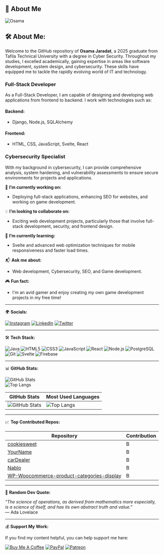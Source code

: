 <link rel="stylesheet" href="https://cdn.jsdelivr.net/gh/devicons/devicon@v2.14.0/devicon.min.css">

## 💫 About Me

![Osama](https://static.wikia.nocookie.net/pathfinders/images/9/9f/1542545785_previewfile_1364278549.gif/revision/latest?cb=20200102224006&path-prefix=es)


🛠️ About Me:
---

Welcome to the GitHub repository of **Osama Jaradat**, a 2025 graduate from Tafila Technical University with a degree in Cyber Security. Throughout my studies, I excelled academically, gaining expertise in areas like software development, system design, and cybersecurity. These skills have equipped me to tackle the rapidly evolving world of IT and technology.

### Full-Stack Developer  
As a Full-Stack Developer, I am capable of designing and developing web applications from frontend to backend. I work with technologies such as:

#### Backend:  
- Django, Node.js, SQLAlchemy

#### Frontend:  
- HTML, CSS, JavaScript, Svelte, React

### Cybersecurity Specialist  
With my background in cybersecurity, I can provide comprehensive analysis, system hardening, and vulnerability assessments to ensure secure environments for projects and applications.

🔧 **I’m currently working on:**  
- Deploying full-stack applications, enhancing SEO for websites, and working on game development.

💡 **I’m looking to collaborate on:**  
- Exciting web development projects, particularly those that involve full-stack development, security, and frontend design.

🧠 **I’m currently learning:**  
- Svelte and advanced web optimization techniques for mobile responsiveness and faster load times.

📬 **Ask me about:**  
- Web development, Cybersecurity, SEO, and Game development.

🎮 **Fun fact:**  
- I'm an avid gamer and enjoy creating my own game development projects in my free time!

---

🌍 **Socials:**

[![Instagram](https://img.shields.io/badge/Instagram-%23E4405F.svg?style=for-the-badge&logo=Instagram&logoColor=white)](https://instagram.com/osama.143r) [![LinkedIn](https://img.shields.io/badge/LinkedIn-%230077B5.svg?style=for-the-badge&logo=linkedin&logoColor=white)](https://linkedin.com/in/osama-jaradat) [![Twitter](https://img.shields.io/badge/Twitter-%231DA1F2.svg?style=for-the-badge&logo=twitter&logoColor=white)](https://twitter.com/Oso_Luffy)

---

🛠️ **Tech Stack:**

![Java](https://img.shields.io/badge/Java-%23ED8B00.svg?style=for-the-badge&logo=java&logoColor=white) ![HTML5](https://img.shields.io/badge/HTML5-%23E34F26.svg?style=for-the-badge&logo=html5&logoColor=white) ![CSS3](https://img.shields.io/badge/CSS3-%231572B6.svg?style=for-the-badge&logo=css3&logoColor=white) ![JavaScript](https://img.shields.io/badge/JavaScript-%23F7DF1E.svg?style=for-the-badge&logo=javascript&logoColor=black) ![React](https://img.shields.io/badge/React-%2361DAFB.svg?style=for-the-badge&logo=react&logoColor=black) ![Node.js](https://img.shields.io/badge/Node.js-%23339933.svg?style=for-the-badge&logo=nodedotjs&logoColor=white) ![PostgreSQL](https://img.shields.io/badge/PostgreSQL-%23316192.svg?style=for-the-badge&logo=postgresql&logoColor=white) ![Git](https://img.shields.io/badge/Git-%23F05033.svg?style=for-the-badge&logo=git&logoColor=white) ![Svelte](https://img.shields.io/badge/Svelte-%23FF3E00.svg?style=for-the-badge&logo=svelte&logoColor=white) ![Firebase](https://img.shields.io/badge/Firebase-%23039BE5.svg?style=for-the-badge&logo=firebase)

---

📊 **GitHub Stats:**

![GitHub Stats](https://github-readme-stats.vercel.app/api?username=YourUsername&show_icons=true&theme=radical)  
![Top Langs](https://github-readme-stats.vercel.app/api/top-langs/?username=YourUsername&layout=compact&theme=radical)

| GitHub Stats | Most Used Languages |
| ------------ | ------------------- |
| ![GitHub Stats](https://github-readme-stats.vercel.app/api?username=YourUsername&show_icons=true&count_private=true&theme=radical) | ![Top Langs](https://github-readme-stats.vercel.app/api/top-langs/?username=YourUsername&layout=compact&theme=radical) |

---

📈 **Top Contributed Repos:**

| Repository | Contribution |
| ---------- | ------------ |
| [cookiesweet](https://github.com/YourUsername/cookiesweet) | B |
| [YourName](https://github.com/YourUsername/YourRepo) | B |
| [carDealer](https://github.com/YourUsername/carDealer) | B |
| [Nablo](https://github.com/YourUsername/Nablo) | B |
| [WP-Woocommerce-product-categories-display](https://github.com/YourUsername/WP-Woocommerce-product-categories-display) | B |

---

💬 **Random Dev Quote:**

_“The science of operations, as derived from mathematics more especially, is a science of itself, and has its own abstract truth and value.”_  
— Ada Lovelace

---

💰 **Support My Work:**

If you find my content helpful, you can help support me here:

[![Buy Me A Coffee](https://img.shields.io/badge/Buy%20Me%20A%20Coffee-%23FFDD00.svg?style=for-the-badge&logo=buy-me-a-coffee&logoColor=black)](https://buymeacoffee.com) [![PayPal](https://img.shields.io/badge/PayPal-%2300457C.svg?style=for-the-badge&logo=paypal&logoColor=white)](https://paypal.com) [![Patreon](https://img.shields.io/badge/Patreon-%23FF424D.svg?style=for-the-badge&logo=patreon&logoColor=white)](https://patreon.com)
